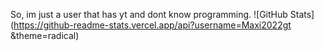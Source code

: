 So, im just a user that has yt and dont know programming.
![GitHub Stats](https://github-readme-stats.vercel.app/api?username=Maxi2022gt &theme=radical)
